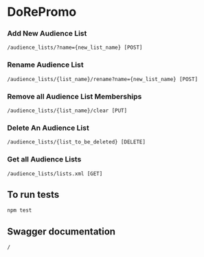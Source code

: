 # DoRePromo

### Add New Audience List

```
/audience_lists/?name={new_list_name} [POST]
```

### Rename Audience List

```
/audience_lists/{list_name}/rename?name={new_list_name} [POST]
```

### Remove all Audience List Memberships

```
/audience_lists/{list_name}/clear [PUT]
```

### Delete An Audience List

```
/audience_lists/{list_to_be_deleted} [DELETE]
```

### Get all Audience Lists
```
/audience_lists/lists.xml [GET]
```

## To run tests 

```
npm test
```

## Swagger documentation

```
/
```